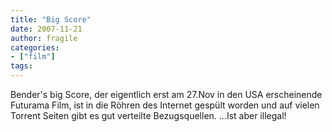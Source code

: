 ```yaml
---
title: "Big Score"
date: 2007-11-21
author: fragile
categories:
- ["film"]
tags:
---
```

Bender's big Score, der eigentlich erst am 27.Nov in den USA erscheinende Futurama Film, ist in die Röhren des Internet gespült worden und auf vielen Torrent Seiten gibt es gut verteilte Bezugsquellen. ...Ist aber illegal!